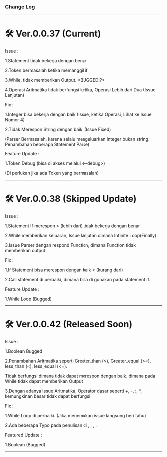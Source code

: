### Change Log

---
# 🛠️ Ver.0.0.37 (Current)

Issue :

1.Statement <If> tidak bekerja dengan benar

2.Token bermasalah ketika memanggil if

3.While, tidak memberikan Output. <BUGGED!?>

4.Operasi Aritmatika tidak berfungsi ketika, Operasi Lebih dari Dua (Issue Lanjutan)

Fix :

1.Integer bisa bekerja dengan baik (Issue, ketika Operasi, Lihat ke Issue Nomor 4)

2.Tidak Merespon String dengan baik. (Issue Fixed)

(Parser Bermasalah, karena selalu mengeluarkan Integer bukan string. Penambahan beberapa Statement Parse)

Feature Update :

1.Token Debug (bisa di akses melalui <--debug>)

(Di perlukan jika ada Token yang bermasalah)

---
# 🛠️ Ver.0.0.38 (Skipped Update)

Issue :

1.Statement If merespon > (lebih dari) tidak bekerja dengan benar

2.While memberikan keluaran, Issue lanjutan dimana Infinite Loop(Finally)

3.Issue Parser dengan respond Function, dimana Function tidak memberikan output

Fix :

1.If Statement bisa merespon dengan baik < (kurang dari)

2.Call statement di perbaiki, dimana bisa di gunakan pada statement if.

Feature Update :

1.While Loop (Bugged)

---
# 🛠️ Ver.0.0.42 (Released Soon)

Issue :

1.Boolean Bugged

2.Penambahan Aritmatika seperti Greater_than (>), Greater_equal (>=), less_than (<), less_equal (<=).

Tidak berfungsi dimana tidak dapat merespon dengan baik. dimana pada While tidak dapat memberikan Output

3.Dengan adanya Issue Aritmatika, Operator dasar seperti +, -, :, *, kemungkinan besar tidak dapat berfungsi

Fix :

1.While Loop di perbaiki. (Jika menemukan issue langsung beri tahu)

2.Ada beberapa Typo pada penulisan di <BinaryOpNode>, <StatementNode>, <IfNode>, <WhileNode>.

Featured Update :

1.Boolean (Bugged)

---
